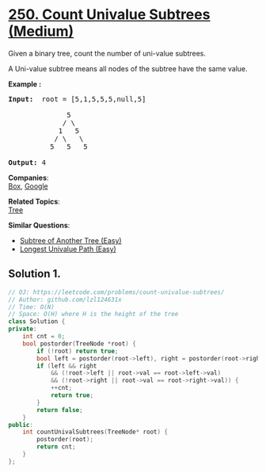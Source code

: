 # [250. Count Univalue Subtrees (Medium)](https://leetcode.com/problems/count-univalue-subtrees/)

<p>Given a binary tree, count the number of uni-value subtrees.</p>

<p>A Uni-value subtree means all nodes of the subtree have the same value.</p>

<p><b>Example :</b></p>

<pre><b>Input:</b>  root = [5,1,5,5,5,null,5]

              5
             / \
            1   5
           / \   \
          5   5   5

<b>Output:</b> 4
</pre>


**Companies**:  
[Box](https://leetcode.com/company/box), [Google](https://leetcode.com/company/google)

**Related Topics**:  
[Tree](https://leetcode.com/tag/tree/)

**Similar Questions**:
* [Subtree of Another Tree (Easy)](https://leetcode.com/problems/subtree-of-another-tree/)
* [Longest Univalue Path (Easy)](https://leetcode.com/problems/longest-univalue-path/)

## Solution 1.

```cpp
// OJ: https://leetcode.com/problems/count-univalue-subtrees/
// Author: github.com/lzl124631x
// Time: O(N)
// Space: O(H) where H is the height of the tree
class Solution {
private:
    int cnt = 0;
    bool postorder(TreeNode *root) {
        if (!root) return true;
        bool left = postorder(root->left), right = postorder(root->right);
        if (left && right
            && (!root->left || root->val == root->left->val)
            && (!root->right || root->val == root->right->val)) {
            ++cnt;
            return true;
        }
        return false;
    }
public:
    int countUnivalSubtrees(TreeNode* root) {
        postorder(root);
        return cnt;
    }
};
```